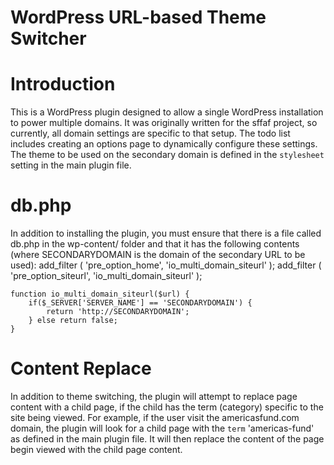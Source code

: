 # WordPress URL-based Theme Switcher

Introduction
============
This is a WordPress plugin designed to allow a single WordPress installation to power multiple domains. It was originally written for the sffaf project, so currently, all domain settings are specific to that setup. The todo list includes creating an options page to dynamically configure these settings. The theme to be used on the secondary domain is defined in the `stylesheet` setting in the main plugin file.

db.php
======
In addition to installing the plugin, you must ensure that there is a file called db.php in the wp-content/ folder and that it has the following contents (where SECONDARYDOMAIN is the domain of the secondary URL to be used): 
	add_filter ( 'pre_option_home', 'io_multi_domain_siteurl' );
	add_filter ( 'pre_option_siteurl', 'io_multi_domain_siteurl' );

	function io_multi_domain_siteurl($url) {
		if($_SERVER['SERVER_NAME'] == 'SECONDARYDOMAIN') {
			return 'http://SECONDARYDOMAIN';
		} else return false;
	}

Content Replace
===============
In addition to theme switching, the plugin will attempt to replace page content with a child page, if the child has the term (category) specific to the site being viewed. For example, if the user visit the americasfund.com domain, the plugin will look for a child page with the `term` 'americas-fund' as defined in the main plugin file. It will then replace the content of the page begin viewed with the child page content.

